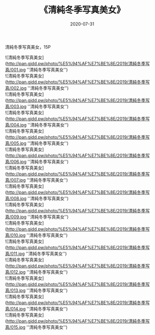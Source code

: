 ﻿---
layout: post
title:  《清純冬季写真美女》
date:   2020-07-31
img: http://pan.gjdd.pw/photo/%E5%94%AF%E7%BE%8E/2019/清純冬季写真/000.jpg
categories: [美女, 清纯, 唯美]
---

清純冬季写真美女，15P

![清純冬季写真美女](http://pan.gjdd.pw/photo/%E5%94%AF%E7%BE%8E/2019/清純冬季写真/001.jpg ''清純冬季写真美女'') <br>
![清純冬季写真美女](http://pan.gjdd.pw/photo/%E5%94%AF%E7%BE%8E/2019/清純冬季写真/002.jpg ''清純冬季写真美女'') <br>
![清純冬季写真美女](http://pan.gjdd.pw/photo/%E5%94%AF%E7%BE%8E/2019/清純冬季写真/003.jpg ''清純冬季写真美女'') <br>
![清純冬季写真美女](http://pan.gjdd.pw/photo/%E5%94%AF%E7%BE%8E/2019/清純冬季写真/004.jpg ''清純冬季写真美女'') <br>
![清純冬季写真美女](http://pan.gjdd.pw/photo/%E5%94%AF%E7%BE%8E/2019/清純冬季写真/005.jpg ''清純冬季写真美女'') <br>
![清純冬季写真美女](http://pan.gjdd.pw/photo/%E5%94%AF%E7%BE%8E/2019/清純冬季写真/006.jpg ''清純冬季写真美女'') <br>
![清純冬季写真美女](http://pan.gjdd.pw/photo/%E5%94%AF%E7%BE%8E/2019/清純冬季写真/007.jpg ''清純冬季写真美女'') <br>
![清純冬季写真美女](http://pan.gjdd.pw/photo/%E5%94%AF%E7%BE%8E/2019/清純冬季写真/008.jpg ''清純冬季写真美女'') <br>
![清純冬季写真美女](http://pan.gjdd.pw/photo/%E5%94%AF%E7%BE%8E/2019/清純冬季写真/009.jpg ''清純冬季写真美女'') <br>
![清純冬季写真美女](http://pan.gjdd.pw/photo/%E5%94%AF%E7%BE%8E/2019/清純冬季写真/010.jpg ''清純冬季写真美女'') <br>
![清純冬季写真美女](http://pan.gjdd.pw/photo/%E5%94%AF%E7%BE%8E/2019/清純冬季写真/011.jpg ''清純冬季写真美女'') <br>
![清純冬季写真美女](http://pan.gjdd.pw/photo/%E5%94%AF%E7%BE%8E/2019/清純冬季写真/012.jpg ''清純冬季写真美女'') <br>
![清純冬季写真美女](http://pan.gjdd.pw/photo/%E5%94%AF%E7%BE%8E/2019/清純冬季写真/013.jpg ''清純冬季写真美女'') <br>
![清純冬季写真美女](http://pan.gjdd.pw/photo/%E5%94%AF%E7%BE%8E/2019/清純冬季写真/014.jpg ''清純冬季写真美女'') <br>
![清純冬季写真美女](http://pan.gjdd.pw/photo/%E5%94%AF%E7%BE%8E/2019/清純冬季写真/015.jpg ''清純冬季写真美女'') <br>

